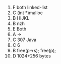1. F both linked-list 
2. C (int *)malloc
3. B HIJKL
4. B nzh
5. E Both
6. A ->
7. C 307 Java
8. C 6
9. B free(p->s); free(p);
10. D 1024+256 bytes